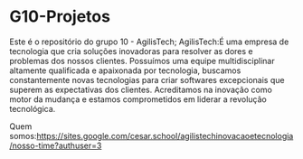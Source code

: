 # G10-Projetos
Este é o repositório do grupo 10 - AgilisTech;
AgilisTech:É uma empresa de tecnologia que cria soluções inovadoras para resolver as dores e problemas dos nossos clientes. Possuímos uma equipe multidisciplinar altamente qualificada e apaixonada por tecnologia, buscamos constantemente novas tecnologias para criar softwares excepcionais que superem as expectativas dos clientes. Acreditamos na inovação como motor da mudança e estamos comprometidos em liderar a revolução tecnológica.

Quem somos:https://sites.google.com/cesar.school/agilistechinovacaoetecnologia/nosso-time?authuser=3
